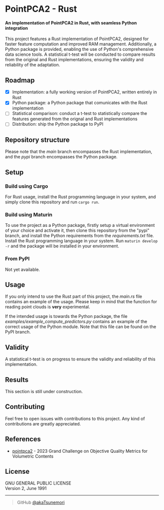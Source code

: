 # PointPCA2 - Rust
#### An implementation of PointPCA2 in Rust, with seamless Python integration

This project features a Rust implementation of PointPCA2, designed for faster feature computation and improved RAM management. Additionally, a Python package is provided, enabling the use of Python's comprehensive data science tools. A statistical t-test will be conducted to compare results from the original and Rust implementations, ensuring the validity and reliability of the adaptation.

## Roadmap
- [x] Implementation: a fully working version of PointPCA2, written entirely in Rust
- [x] Python package: a Python package that comunicates with the Rust implementation
- [ ] Statistical comparison: conduct a t-test to statistically compare the features generated from the orignal and Rust implementations
- [ ] Distribution: ship the Python package to PyPI

## Repository structure
Please note that the *main* branch encompasses the Rust implementation, and the *pypi* branch encompasses the Python package.

## Setup

### Build using Cargo
For Rust usage, install the Rust programming language in your system, and simply clone this repository and run ```cargo run```.

### Build using Maturin
To use the project as a Python package, firstly setup a virtual environment of your choice and activate it, then clone this repository from the "pypi" branch, and install the Python requirements from the *requirements.txt* file. Install the Rust programming language in your system. Run ```maturin develop -r``` and the package will be installed in your environment.

### From PyPI
Not yet available.

## Usage
If you only intend to use the Rust part of this project, the *main.rs* file contains an example of the usage. Please keep in mind that the function for reading point clouds is **very** experimental.

If the intended usage is towards the Python package, the file *examples/example_compute_predictors.py* contains an example of the correct usage of the Python module. Note that this file can be found on the PyPI branch.

## Validity
A statistical t-test is on progress to ensure the validity and reliability of this implementation.

## Results
This section is still under construction.

## Contributing
Feel free to open issues with contributions to this project. Any kind of contributions are greatly appreciated.

## References
- [pointpca2](https://github.com/cwi-dis/pointpca2/) - 2023 Grand Challenge on Objective Quality Metrics for Volumetric Contents

## License
GNU GENERAL PUBLIC LICENSE<br>
Version 2, June 1991

---

> GitHub [@akaTsunemori](https://github.com/akaTsunemori)

